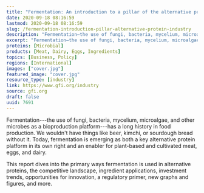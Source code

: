 ```yaml
---
title: "Fermentation: An introduction to a pillar of the alternative protein industry"
date: 2020-09-18 08:16:59
lastmod: 2020-09-18 08:16:59
slug: /fermentation-introduction-pillar-alternative-protein-industry
description: "Fermentation—the use of fungi, bacteria, mycelium, microalgae, and other microbes as a bioproduction platform—has a long history in food production. We wouldn’t have things like beer, kimchi, or sourdough bread without it. Today, fermentation is emerging as both a key alternative protein platform in its own right and an enabler for plant-based and cultivated meat, eggs, and dairy. "
excerpt: "Fermentation—the use of fungi, bacteria, mycelium, microalgae, and other microbes as a bioproduction platform—has a long history in food production. We wouldn’t have things like beer, kimchi, or sourdough bread without it. Today, fermentation is emerging as both a key alternative protein platform in its own right and an enabler for plant-based and cultivated meat, eggs, and dairy. "
proteins: [Microbial]
products: [Meat, Dairy, Eggs, Ingredients]
topics: [Business, Policy]
regions: [International]
images: ["cover.jpg"]
featured_image: "cover.jpg"
resource_type: [industry]
link: https://www.gfi.org/industry
source: gfi.org
draft: false
uuid: 7691
---
```

Fermentation---the use of fungi, bacteria, mycelium, microalgae, and
other microbes as a bioproduction platform---has a long history in food
production. We wouldn't have things like beer, kimchi, or sourdough
bread without it. Today, fermentation is emerging as both a key
alternative protein platform in its own right and an enabler for
plant-based and cultivated meat, eggs, and dairy. 

This report dives into the primary ways fermentation is used in
alternative proteins, the competitive landscape, ingredient
applications, investment trends, opportunities for innovation, a
regulatory primer, new graphs and figures, and more.
